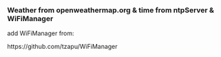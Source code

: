 <h3>Weather from openweathermap.org & time from ntpServer & WiFiManager</h3>
<p>add WiFiManager from:</p>
https://github.com/tzapu/WiFiManager
